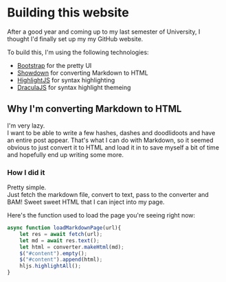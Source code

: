 # Building this website

After a good year and coming up to my last semester of University, I thought I'd finally set up my my GitHub website.

To build this, I'm using the following technologies:
- [Bootstrap](https://getbootstrap.com/) for the pretty UI
- [Showdown](https://showdownjs.com/) for converting Markdown to HTML
- [HighlightJS](https://highlightjs.org/) for syntax highlighting
- [DraculaJS](https://draculatheme.com/highlightjs) for syntax highlight themeing   
   

## Why I'm converting Markdown to HTML
I'm very lazy.    
I want to be able to write a few hashes, dashes and doodlidoots and have an entire post appear. That's what I can do with Markdown, so it seemed obvious to just convert it to HTML and load it in to save myself a bit of time and hopefully end up writing some more. 

### How I did it
Pretty simple.    
Just fetch the markdown file, convert to text, pass to the converter and BAM! Sweet sweet HTML that I can inject into my page. 

Here's the function used to load the page you're seeing right now: 

```JavaScript
async function loadMarkdownPage(url){
    let res = await fetch(url); 
    let md = await res.text();
    let html = converter.makeHtml(md);
    $("#content").empty();
    $("#content").append(html);
    hljs.highlightAll();
}
```


